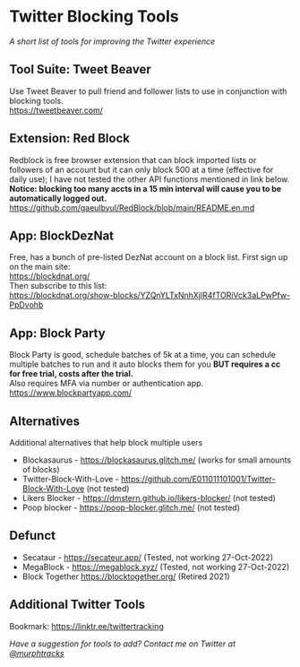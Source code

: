 # Twitter Blocking Tools
_A short list of tools for improving the Twitter experience_

## Tool Suite: Tweet Beaver
Use Tweet Beaver to pull friend and follower lists to use in conjunction with blocking tools.  
https://tweetbeaver.com/

## Extension: Red Block
Redblock is free browser extension that can block imported lists or followers of an account but it can only block 500 at a time (effective for daily use); I have not tested the other API functions mentioned in link below.  
**Notice: blocking too many accts in a 15 min interval will cause you to be automatically logged out.**  
https://github.com/gaeulbyul/RedBlock/blob/main/README.en.md  
    
## App: BlockDezNat
Free, has a bunch of pre-listed DezNat account on a block list.
First sign up on the main site:  
https://blockdnat.org/  
Then subscribe to this list:  
https://blockdnat.org/show-blocks/YZQnYLTxNnhXjlR4fTORiVck3aLPwPfw-PpDvohb  
  
## App: Block Party 
Block Party is good, schedule batches of 5k at a time, you can schedule multiple batches to run and it auto blocks them for you **BUT requires a cc for free trial, costs after the trial.**  
Also requires MFA via number or authentication app.  
https://www.blockpartyapp.com/  
    
## Alternatives
Additional alternatives that help block multiple users  
- Blockasaurus - https://blockasaurus.glitch.me/ (works for small amounts of blocks)  
- Twitter-Block-With-Love - https://github.com/E011011101001/Twitter-Block-With-Love (not tested)  
- Likers Blocker - https://dmstern.github.io/likers-blocker/ (not tested)  
- Poop blocker - https://poop-blocker.glitch.me/ (not tested)  

## Defunct
- Secataur - https://secateur.app/ (Tested, not working 27-Oct-2022)  
- MegaBlock - https://megablock.xyz/ (Tested, not working 27-Oct-2022)  
- Block Together https://blocktogether.org/ (Retired 2021)

## Additional Twitter Tools
Bookmark: https://linktr.ee/twittertracking


_Have a suggestion for tools to add? Contact me on Twitter at [@murphtracks](https://twitter.com/murphtracks)_ 

